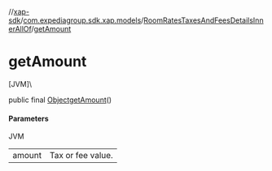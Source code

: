//[xap-sdk](../../../index.md)/[com.expediagroup.sdk.xap.models](../index.md)/[RoomRatesTaxesAndFeesDetailsInnerAllOf](index.md)/[getAmount](get-amount.md)

# getAmount

[JVM]\

public final [Object](https://docs.oracle.com/javase/8/docs/api/java/lang/Object.html)[getAmount](get-amount.md)()

#### Parameters

JVM

| | |
|---|---|
| amount | Tax or fee value. |

